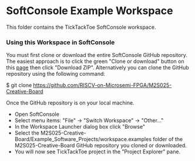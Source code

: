 # SoftConsole Example Workspace
This folder contains the TickTackToe SoftConsole workspace.

### Using this Workspace in SoftConsole
You must first clone or download the entire SoftConsole GitHub repository. The easiest approach is to click the green "Clone or download" button on this [page](https://github.com/RISCV-on-Microsemi-FPGA/M2S025-Creative-Board) then click "Download ZIP".
Alternatively you can clone the GitHub repository using the following command:

   $ git clone https://github.com/RISCV-on-Microsemi-FPGA/M2S025-Creative-Board

Once the GitHub repository is on your local machine.
* Open SoftConsole
* Select menu items: "File" -> "Switch Workspace" -> "Other..."
* In the Workspace Launcher dialog box click "Browse"
* Select the M2S025-Creative-Board/Example_Software_Projects/workspace.examples folder of the M2S025-Creative-Board GitHub repository you cloned or downloaded.
* You will now see TickTackToe project in the "Project Explorer" pane.

